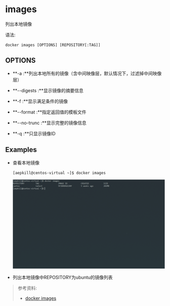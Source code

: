 # images

列出本地镜像

语法:

```shell
docker images [OPTIONS] [REPOSITORY[:TAG]]
```

## OPTIONS

- **-a :**列出本地所有的镜像（含中间映像层，默认情况下，过滤掉中间映像层）

  

- **--digests :**显示镜像的摘要信息

  

- **-f :**显示满足条件的镜像

  

- **--format :**指定返回值的模板文件

  

- **--no-trunc :**显示完整的镜像信息

  

- **-q :**只显示镜像ID

## Examples

- 查看本地镜像

  ```shell
  [aepkill@centos-virtual ~]$ docker images
  ```

  ![Result](..\assets\images\docker-images-example-no-options.png)

- 列出本地镜像中REPOSITORY为ubuntu的镜像列表

  

> 参考资料:
>
> - [docker images](https://docs.docker.com/engine/reference/commandline/images/)

